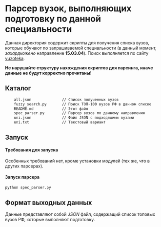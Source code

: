

# Парсер вузок, выполняющих подготовку по данной специальности

Данная директория содержит скрипты для получения списка вузов, которые обучают по запрашиваемой специальности (в данный момент, *захардкожено* направление **15.03.04**). Поиск выполняется по сайту [vuzoteka](https://vuzoteka.ru/).

**Не нарушайте структуру нахождения скриптов для парсинга, иначе данные не будут корректно прочитаны!**

## Каталог

```bash
    all.json              // Список полученных вузов
    fuzzy_search.py       // Поиск ТОП-100 вузов РФ в данном списке
    README.md             // Этот файл
    spec_parser.py        // Парсер вузов по данному направлению
    uni.json              // Файл JSON с подходящими вузами
    uni.txt               // Текстовый вариант
```

## Запуск

#### Требования для запуска

Особенных требований нет, кроме установки модулей (тех же, что в других парсерах).

#### Запуск парсера

```bash
python spec_parser.py
```

## Формат выходных данных

Данные представляют собой *JSON* файл, содержащий список топовых вузов РФ, которые выполняют подготовку.
